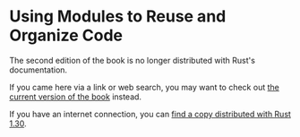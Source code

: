 # Using Modules to Reuse and Organize Code

The second edition of the book is no longer distributed with Rust's documentation.

If you came here via a link or web search, you may want to check out [the current
version of the book](../ch07-02-modules-and-use-to-control-scope-and-privacy.html) instead.

If you have an internet connection, you can [find a copy distributed with
Rust
1.30](https://doc.rust-lang.org/1.30.0/book/second-edition/ch07-00-modules.html).